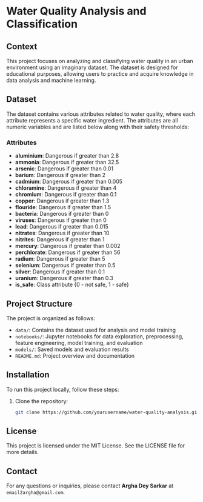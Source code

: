 # Water Quality Analysis and Classification

## Context

This project focuses on analyzing and classifying water quality in an urban environment using an imaginary dataset. The dataset is designed for educational purposes, allowing users to practice and acquire knowledge in data analysis and machine learning.

## Dataset

The dataset contains various attributes related to water quality, where each attribute represents a specific water ingredient. The attributes are all numeric variables and are listed below along with their safety thresholds:

### Attributes

- **aluminium**: Dangerous if greater than 2.8
- **ammonia**: Dangerous if greater than 32.5
- **arsenic**: Dangerous if greater than 0.01
- **barium**: Dangerous if greater than 2
- **cadmium**: Dangerous if greater than 0.005
- **chloramine**: Dangerous if greater than 4
- **chromium**: Dangerous if greater than 0.1
- **copper**: Dangerous if greater than 1.3
- **flouride**: Dangerous if greater than 1.5
- **bacteria**: Dangerous if greater than 0
- **viruses**: Dangerous if greater than 0
- **lead**: Dangerous if greater than 0.015
- **nitrates**: Dangerous if greater than 10
- **nitrites**: Dangerous if greater than 1
- **mercury**: Dangerous if greater than 0.002
- **perchlorate**: Dangerous if greater than 56
- **radium**: Dangerous if greater than 5
- **selenium**: Dangerous if greater than 0.5
- **silver**: Dangerous if greater than 0.1
- **uranium**: Dangerous if greater than 0.3
- **is_safe**: Class attribute {0 - not safe, 1 - safe}

## Project Structure

The project is organized as follows:

- `data/`: Contains the dataset used for analysis and model training
- `notebooks/`: Jupyter notebooks for data exploration, preprocessing, feature engineering, model training, and evaluation
- `models/`: Saved models and evaluation results
- `README.md`: Project overview and documentation

## Installation

To run this project locally, follow these steps:

1. Clone the repository:
   ```sh
   git clone https://github.com/yourusername/water-quality-analysis.git
## License

This project is licensed under the MIT License. See the LICENSE file for more details.

## Contact

For any questions or inquiries, please contact **Argha Dey Sarkar** at `email2argha@gmail.com`.
